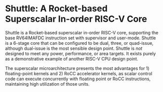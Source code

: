 Shuttle: A Rocket-based Superscalar In-order RISC-V Core
========================================================

Shuttle is a Rocket-based superscalar in-order RISC-V core, supporting the base RV64IMAFDC instruction set with supervisor and user-mode.
Shuttle is a 6-stage core that can be configured to be dual, three, or quad-issue, although dual-issue is the most sensible design point.
Shuttle is *not* designed to meet any power, performance, or area targets.
It exists purely as a demonstrative example of another RISC-V CPU design point.

The superscalar microarchitecture presents the most advantages for 1) floating-point kernels and 2) RoCC accelerator kernels, as scalar control code can execute concurrently with floating point or RoCC instructions, maintaining high utilization of those units.